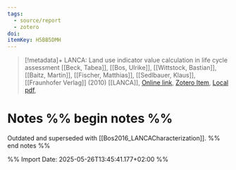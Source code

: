 ```yaml
---
tags:
  - source/report
  - zotero
doi: 
itemKey: H5BB5DMH
---
```

>[!metadata]+
> LANCA: Land use indicator value calculation in life cycle assessment
> [[Beck, Tabea]], [[Bos, Ulrike]], [[Wittstock, Bastian]], [[Baitz, Martin]], [[Fischer, Matthias]], [[Sedlbauer, Klaus]], 
> [[Fraunhofer Verlag]] (2010)
> [[LANCA]], 
> [Online link](), [Zotero Item](zotero://select/library/items/H5BB5DMH), [Local pdf](file://C:/Users/aburg/Documents/references/zotero/storage/2SGT4L2S/LANCA.pdf), 

# Notes %% begin notes %%
Outdated and superseded with [[Bos2016_LANCACharacterization]].
%% end notes %%




%% Import Date: 2025-05-26T13:45:41.177+02:00 %%
